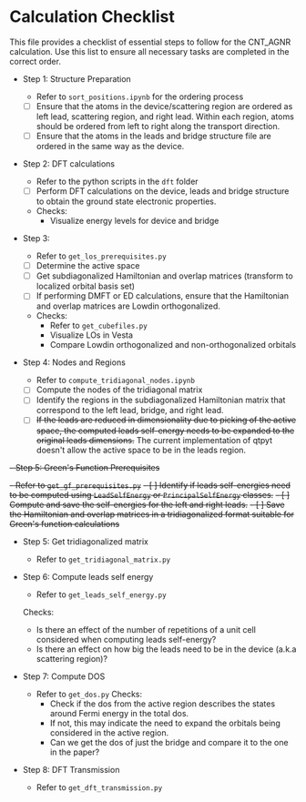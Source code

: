 # Calculation Checklist

This file provides a checklist of essential steps to follow for the CNT_AGNR calculation.
Use this list to ensure all necessary tasks are completed in the correct order.

- Step 1: Structure Preparation

  - Refer to `sort_positions.ipynb` for the ordering process
  - [ ] Ensure that the atoms in the device/scattering region are ordered as left lead, scattering region, and right lead. Within each region, atoms should be ordered from left to right along the transport direction.
  - [ ] Ensure that the atoms in the leads and bridge structure file are ordered in the same way as the device.

- Step 2: DFT calculations

  - Refer to the python scripts in the `dft` folder
  - [ ] Perform DFT calculations on the device, leads and bridge structure to obtain the ground state electronic properties.

  - Checks:
    - Visualize energy levels for device and bridge

- Step 3:

  - Refer to `get_los_prerequisites.py`
  - [ ] Determine the active space
  - [ ] Get subdiagonalized Hamiltonian and overlap matrices (transform to localized orbital basis set)
  - [ ] If performing DMFT or ED calculations, ensure that the Hamiltonian and overlap matrices are Lowdin orthogonalized.

  - Checks:
    - Refer to `get_cubefiles.py`
    - Visualize LOs in Vesta
    - Compare Lowdin orthogonalized and non-orthogonalized orbitals

- Step 4: Nodes and Regions

  - Refer to `compute_tridiagonal_nodes.ipynb`
  - [ ] Compute the nodes of the tridiagonal matrix
  - [ ] Identify the regions in the subdiagonalized Hamiltonian matrix that correspond to the left lead, bridge, and right lead.
  - [ ] ~~If the leads are reduced in dimensionality due to picking of the active space, the computed leads self-energy needs to be expanded to the original leads dimensions.~~ The current implementation of qtpyt doesn't allow the active space to be in the leads region.

<del> - Step 5: Green's Function Prerequisites </del>

<del>  - Refer to `get_gf_prerequisites.py`</del>
<del>  - [ ] Identify if leads self-energies need to be computed using `LeadSelfEnergy` or `PrincipalSelfEnergy` classes.</del>
<del>  - [ ] Compute and save the self-energies for the left and right leads.</del>
<del>  - [ ] Save the Hamiltonian and overlap matrices in a tridiagonalized format suitable for Green's function calculations</del>

- Step 5: Get tridiagonalized matrix

  - Refer to `get_tridiagonal_matrix.py`

- Step 6: Compute leads self energy

  - Refer to `get_leads_self_energy.py`

  Checks:
  - Is there an effect of the number of repetitions of a unit cell considered when computing leads self-energy?
  - Is there an effect on how big the leads need to be in the device (a.k.a scattering region)?

- Step 7: Compute DOS

  - Refer to `get_dos.py`
  Checks:
    - Check if the dos from the active region describes the states around Fermi energy in the total dos.
    - If not, this may indicate the need to expand the orbitals being considered in the active region.
    - Can we get the dos of just the bridge and compare it to the one in the paper?


- Step 8: DFT Transmission
  - Refer to `get_dft_transmission.py`

<!-- - [ ] Compare and contrast DOS or orbitals or energies with and without lowdin orthogonalization
  - [ ] Analyze if Lowdin orthogonalization changes the DOS or orbitals significantly. -->
